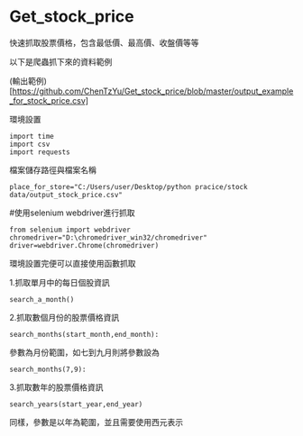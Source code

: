 # Get_stock_price
快速抓取股票價格，包含最低價、最高價、收盤價等等

以下是爬蟲抓下來的資料範例

(輸出範例)[https://github.com/ChenTzYu/Get_stock_price/blob/master/output_example_for_stock_price.csv]

環境設置

    import time
    import csv
    import requests

檔案儲存路徑與檔案名稱

    place_for_store="C:/Users/user/Desktop/python pracice/stock data/output_stock_price.csv"


#使用selenium webdriver進行抓取

    from selenium import webdriver
    chromedriver="D:\chromedriver_win32/chromedriver"
    driver=webdriver.Chrome(chromedriver)

環境設置完便可以直接使用函數抓取

1.抓取單月中的每日個股資訊

    search_a_month()

2.抓取數個月份的股票價格資訊

    search_months(start_month,end_month):

參數為月份範圍，如七到九月則將參數設為

    search_months(7,9):

3.抓取數年的股票價格資訊

    search_years(start_year,end_year)
    
同樣，參數是以年為範圍，並且需要使用西元表示

